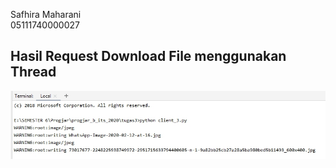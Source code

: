 Safhira Maharani <br> 05111740000027 <br>

## Hasil Request Download File menggunakan Thread

![Client](foto/bukti.jpg)
